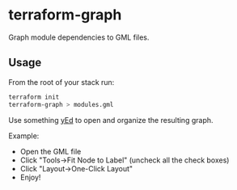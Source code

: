 # terraform-graph

Graph module dependencies to GML files.


## Usage

From the root of your stack run:

```bash
terraform init
terraform-graph > modules.gml
```

Use something [yEd](https://www.yworks.com/products/yed) to open and organize the resulting graph.

Example:

* Open the GML file
* Click "Tools->Fit Node to Label" (uncheck all the check boxes)
* Click "Layout->One-Click Layout"
* Enjoy!
